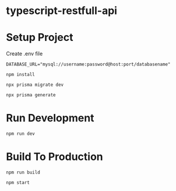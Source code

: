 # typescript-restfull-api

# Setup Project

Create .env file

```
DATABASE_URL="mysql://username:password@host:port/databasename"
```

```shell
npm install
```

```shell
npx prisma migrate dev
```

```shell
npx prisma generate
```

# Run Development

```shell
npm run dev
```

# Build To Production

```shell
npm run build
```

```shell
npm start
```
